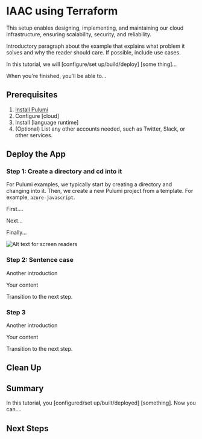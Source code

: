 
# IAAC using Terraform

 This setup enables designing, implementing, and maintaining our cloud infrastructure, ensuring scalability, security, and reliability.
 
 <!-- Use Title Case for all Titles -->
<!-- Most of the examples are transformed into tutorials on https://www.pulumi.com/docs/tutorials/ and are sorted by cloud and language. There is no need to include the cloud provider name or the language in the title.

<!-- Our examples have a specific structure. Learn more at CONTRIBUTING.md -->

Introductory paragraph about the example that explains what problem it solves and why the reader should care. If possible, include use cases.

In this tutorial, we will [configure/set up/build/deploy] [some thing]...

When you're finished, you'll be able to...

## Prerequisites

<!-- The Prerequisites section includes an ordered list of required installation and configuration steps before the reader can deploy the Pulumi example. -->

1. [Install Pulumi](https://www.pulumi.com/docs/get-started/install/)
1. Configure [cloud] <!-- We have setup pages for our popular cloud providers at https://www.pulumi.com/docs/intro/cloud-providers/<cloud-provider>/setup/ -->
1. Install [language runtime] <!-- We have setup pages for our supported language runtimes at https://www.pulumi.com/docs/intro/languages/<language>/ -->
1. (Optional) List any other accounts needed, such as Twitter, Slack, or other services.

<!-- Example:
1. [Install Pulumi](https://www.pulumi.com/docs/get-started/install/)
1. [Configure your AWS Credentials](https://www.pulumi.com/docs/intro/cloud-providers/aws/setup/)
1. [Install Node.js](https://www.pulumi.com/docs/intro/languages/javascript/)
-->

## Deploy the App

### Step 1: Create a directory and cd into it

For Pulumi examples, we typically start by creating a directory and changing into it. Then, we create a new Pulumi project from a template. For example, `azure-javascript`.

First....

Next...

Finally...

![Alt text for screen readers](/path/to/img.png)

<!--
If showing a command, explain the command first by talking about what it does. Then show the command and its output. If the output is too long, you can clip it with `...` and only show the relevant parts. If your README includes images, make sure to include an alt text.

Now transition to the next step by telling the reader what's next. If you're adding to a file, make sure to clearly explain that.
-->


### Step 2: Sentence case
Another introduction

Your content

Transition to the next step.

### Step 3

Another introduction

Your content

Transition to the next step.

## Clean Up

<!--We generally ask the reader to run `pulumi destroy` and tear down the resources to avoid incurring any costs. -->


## Summary

In this tutorial, you [configured/set up/built/deployed] [something]. Now you can....

<!-- Give a quick recap of what the readers have learned and optionally provide places for further exploration. -->

## Next Steps

<!-- Optionally include an unordered list of relevant Pulumi tutorials. -->

<!-- Example:
- [Create a load-balanced, hosted NGINX container service](https://www.pulumi.com/docs/tutorials/aws/ecs-fargate/)
- [Create an EC2-based WebServer and associated infrastructure](https://www.pulumi.com/docs/tutorials/aws/ec2-webserver/)
-->
